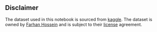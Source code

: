 ## Disclaimer

The dataset used in this notebook is sourced from [kaggle](https://www.kaggle.com/datasets/farhanhossein/used-vehicles-for-sale/data). The dataset is owned by [Farhan Hossein](https://www.kaggle.com/farhanhossein/datasets) and is subject to their [license](https://creativecommons.org/licenses/by-nc/4.0/) agreement.